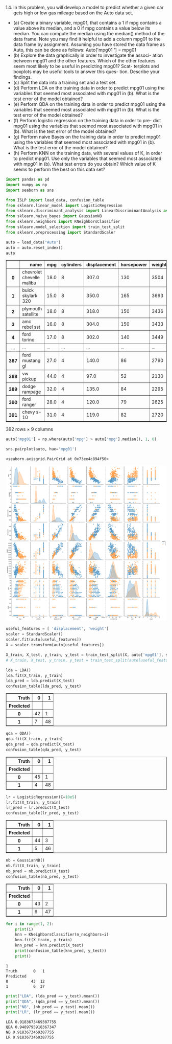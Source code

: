 14. in this problem, you will develop a model to predict whether a given
car gets high or low gas mileage based on the Auto data set.
- (a) Create a binary variable, mpg01, that contains a 1 if mpg contains
a value above its median, and a 0 if mpg contains a value below
its median. You can compute the median using the median()
method of the data frame. Note you may find it helpful to add
a column mpg01 to the data frame by assignment. Assuming you
have stored the data frame as Auto, this can be done as follows:
Auto['mpg01 '] = mpg01
- (b) Explore the data graphically in order to investigate the associ-
ation between mpg01 and the other features. Which of the other
features seem most likely to be useful in predicting mpg01? Scat-
terplots and boxplots may be useful tools to answer this ques-
tion. Describe your findings.
- (c) Split the data into a training set and a test set.
- (d) Perform LDA on the training data in order to predict mpg01
using the variables that seemed most associated with mpg01 in
(b). What is the test error of the model obtained?
- (e) Perform QDA on the training data in order to predict mpg01
using the variables that seemed most associated with mpg01 in
(b). What is the test error of the model obtained?
- (f) Perform logistic regression on the training data in order to pre-
dict mpg01 using the variables that seemed most associated with
mpg01 in (b). What is the test error of the model obtained?
- (g) Perform naive Bayes on the training data in order to predict
mpg01 using the variables that seemed most associated with mpg01
in (b). What is the test error of the model obtained?
- (h) Perform KNN on the training data, with several values of K, in
order to predict mpg01. Use only the variables that seemed most
associated with mpg01 in (b). What test errors do you obtain?
Which value of K seems to perform the best on this data set?

```python
import pandas as pd
import numpy as np
import seaborn as sns
```

```python
from ISLP import load_data, confusion_table
from sklearn.linear_model import LogisticRegression
from sklearn.discriminant_analysis import LinearDiscriminantAnalysis as LDA, QuadraticDiscriminantAnalysis as QDA
from sklearn.naive_bayes import GaussianNB
from sklearn.neighbors import KNeighborsClassifier
from sklearn.model_selection import train_test_split
from sklearn.preprocessing import StandardScaler
```

```python
auto = load_data("Auto")
auto = auto.reset_index()
auto
```

<div>
<style scoped>
    .dataframe tbody tr th:only-of-type {
        vertical-align: middle;
    }

    .dataframe tbody tr th {
        vertical-align: top;
    }

    .dataframe thead th {
        text-align: right;
    }
</style>
<table border="1" class="dataframe">
  <thead>
    <tr style="text-align: right;">
      <th></th>
      <th>name</th>
      <th>mpg</th>
      <th>cylinders</th>
      <th>displacement</th>
      <th>horsepower</th>
      <th>weight</th>
      <th>acceleration</th>
      <th>year</th>
      <th>origin</th>
    </tr>
  </thead>
  <tbody>
    <tr>
      <th>0</th>
      <td>chevrolet chevelle malibu</td>
      <td>18.0</td>
      <td>8</td>
      <td>307.0</td>
      <td>130</td>
      <td>3504</td>
      <td>12.0</td>
      <td>70</td>
      <td>1</td>
    </tr>
    <tr>
      <th>1</th>
      <td>buick skylark 320</td>
      <td>15.0</td>
      <td>8</td>
      <td>350.0</td>
      <td>165</td>
      <td>3693</td>
      <td>11.5</td>
      <td>70</td>
      <td>1</td>
    </tr>
    <tr>
      <th>2</th>
      <td>plymouth satellite</td>
      <td>18.0</td>
      <td>8</td>
      <td>318.0</td>
      <td>150</td>
      <td>3436</td>
      <td>11.0</td>
      <td>70</td>
      <td>1</td>
    </tr>
    <tr>
      <th>3</th>
      <td>amc rebel sst</td>
      <td>16.0</td>
      <td>8</td>
      <td>304.0</td>
      <td>150</td>
      <td>3433</td>
      <td>12.0</td>
      <td>70</td>
      <td>1</td>
    </tr>
    <tr>
      <th>4</th>
      <td>ford torino</td>
      <td>17.0</td>
      <td>8</td>
      <td>302.0</td>
      <td>140</td>
      <td>3449</td>
      <td>10.5</td>
      <td>70</td>
      <td>1</td>
    </tr>
    <tr>
      <th>...</th>
      <td>...</td>
      <td>...</td>
      <td>...</td>
      <td>...</td>
      <td>...</td>
      <td>...</td>
      <td>...</td>
      <td>...</td>
      <td>...</td>
    </tr>
    <tr>
      <th>387</th>
      <td>ford mustang gl</td>
      <td>27.0</td>
      <td>4</td>
      <td>140.0</td>
      <td>86</td>
      <td>2790</td>
      <td>15.6</td>
      <td>82</td>
      <td>1</td>
    </tr>
    <tr>
      <th>388</th>
      <td>vw pickup</td>
      <td>44.0</td>
      <td>4</td>
      <td>97.0</td>
      <td>52</td>
      <td>2130</td>
      <td>24.6</td>
      <td>82</td>
      <td>2</td>
    </tr>
    <tr>
      <th>389</th>
      <td>dodge rampage</td>
      <td>32.0</td>
      <td>4</td>
      <td>135.0</td>
      <td>84</td>
      <td>2295</td>
      <td>11.6</td>
      <td>82</td>
      <td>1</td>
    </tr>
    <tr>
      <th>390</th>
      <td>ford ranger</td>
      <td>28.0</td>
      <td>4</td>
      <td>120.0</td>
      <td>79</td>
      <td>2625</td>
      <td>18.6</td>
      <td>82</td>
      <td>1</td>
    </tr>
    <tr>
      <th>391</th>
      <td>chevy s-10</td>
      <td>31.0</td>
      <td>4</td>
      <td>119.0</td>
      <td>82</td>
      <td>2720</td>
      <td>19.4</td>
      <td>82</td>
      <td>1</td>
    </tr>
  </tbody>
</table>
<p>392 rows × 9 columns</p>
</div>

```python
auto['mpg01'] = np.where(auto['mpg'] > auto['mpg'].median(), 1, 0)
```

```python
sns.pairplot(auto, hue='mpg01')
```

    <seaborn.axisgrid.PairGrid at 0x73ee4c894f50>
    
![png](ISLP%20mpg%20dataset%20-%20Logistic%20regression%2C%20LDA%2C%20QDA%2C%20KNN%2C%20Naive%20Bayes_files/ISLP%20mpg%20dataset%20-%20Logistic%20regression%2C%20LDA%2C%20QDA%2C%20KNN%2C%20Naive%20Bayes_5_1.png)

```python
useful_features = [ 'displacement', 'weight']
scaler = StandardScaler()
scaler.fit(auto[useful_features])
X = scaler.transform(auto[useful_features])
```

```python
X_train, X_test, y_train, y_test = train_test_split(X, auto['mpg01'], stratify=auto['mpg01'], random_state=42)
# X_train, X_test, y_train, y_test = train_test_split(auto[useful_features], auto['mpg01'])
```

```python
lda = LDA()
lda.fit(X_train, y_train)
lda_pred = lda.predict(X_test)
confusion_table(lda_pred, y_test)
```

<div>
<style scoped>
    .dataframe tbody tr th:only-of-type {
        vertical-align: middle;
    }

    .dataframe tbody tr th {
        vertical-align: top;
    }

    .dataframe thead th {
        text-align: right;
    }
</style>
<table border="1" class="dataframe">
  <thead>
    <tr style="text-align: right;">
      <th>Truth</th>
      <th>0</th>
      <th>1</th>
    </tr>
    <tr>
      <th>Predicted</th>
      <th></th>
      <th></th>
    </tr>
  </thead>
  <tbody>
    <tr>
      <th>0</th>
      <td>42</td>
      <td>1</td>
    </tr>
    <tr>
      <th>1</th>
      <td>7</td>
      <td>48</td>
    </tr>
  </tbody>
</table>
</div>

```python
qda = QDA()
qda.fit(X_train, y_train)
qda_pred = qda.predict(X_test)
confusion_table(qda_pred, y_test)
```

<div>
<style scoped>
    .dataframe tbody tr th:only-of-type {
        vertical-align: middle;
    }

    .dataframe tbody tr th {
        vertical-align: top;
    }

    .dataframe thead th {
        text-align: right;
    }
</style>
<table border="1" class="dataframe">
  <thead>
    <tr style="text-align: right;">
      <th>Truth</th>
      <th>0</th>
      <th>1</th>
    </tr>
    <tr>
      <th>Predicted</th>
      <th></th>
      <th></th>
    </tr>
  </thead>
  <tbody>
    <tr>
      <th>0</th>
      <td>45</td>
      <td>1</td>
    </tr>
    <tr>
      <th>1</th>
      <td>4</td>
      <td>48</td>
    </tr>
  </tbody>
</table>
</div>

```python
lr = LogisticRegression(C=10e5)
lr.fit(X_train, y_train)
lr_pred = lr.predict(X_test)
confusion_table(lr_pred, y_test)
```

<div>
<style scoped>
    .dataframe tbody tr th:only-of-type {
        vertical-align: middle;
    }

    .dataframe tbody tr th {
        vertical-align: top;
    }

    .dataframe thead th {
        text-align: right;
    }
</style>
<table border="1" class="dataframe">
  <thead>
    <tr style="text-align: right;">
      <th>Truth</th>
      <th>0</th>
      <th>1</th>
    </tr>
    <tr>
      <th>Predicted</th>
      <th></th>
      <th></th>
    </tr>
  </thead>
  <tbody>
    <tr>
      <th>0</th>
      <td>44</td>
      <td>3</td>
    </tr>
    <tr>
      <th>1</th>
      <td>5</td>
      <td>46</td>
    </tr>
  </tbody>
</table>
</div>

```python
nb = GaussianNB()
nb.fit(X_train, y_train)
nb_pred = nb.predict(X_test)
confusion_table(nb_pred, y_test)
```

<div>
<style scoped>
    .dataframe tbody tr th:only-of-type {
        vertical-align: middle;
    }

    .dataframe tbody tr th {
        vertical-align: top;
    }

    .dataframe thead th {
        text-align: right;
    }
</style>
<table border="1" class="dataframe">
  <thead>
    <tr style="text-align: right;">
      <th>Truth</th>
      <th>0</th>
      <th>1</th>
    </tr>
    <tr>
      <th>Predicted</th>
      <th></th>
      <th></th>
    </tr>
  </thead>
  <tbody>
    <tr>
      <th>0</th>
      <td>43</td>
      <td>2</td>
    </tr>
    <tr>
      <th>1</th>
      <td>6</td>
      <td>47</td>
    </tr>
  </tbody>
</table>
</div>

```python
for i in range(1, 2):
    print(i)
    knn = KNeighborsClassifier(n_neighbors=i)
    knn.fit(X_train, y_train)
    knn_pred = knn.predict(X_test)
    print(confusion_table(knn_pred, y_test))
    print()
```

    1
    Truth       0   1
    Predicted        
    0          43  12
    1           6  37

```python
print("LDA", (lda_pred == y_test).mean())
print("QDA", (qda_pred == y_test).mean())
print("NB", (nb_pred == y_test).mean())
print("LR", (lr_pred == y_test).mean())
```

    LDA 0.9183673469387755
    QDA 0.9489795918367347
    NB 0.9183673469387755
    LR 0.9183673469387755

```python

```

```python

```

```python

```
